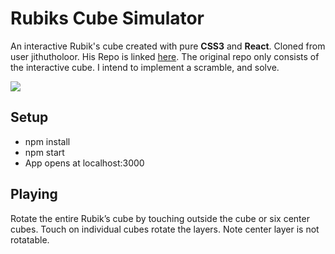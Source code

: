 # Rubiks Cube Simulator

An interactive Rubik's cube created with pure **CSS3** and **React**.
Cloned from user jithutholoor. His Repo is linked [here](https://github.com/daniloorozco/rubix-cube).
The original repo only consists of the interactive cube. I intend to implement a scramble, and solve.  

![](../master/img/readme-img.PNG)

## Setup

- npm install
- npm start
- App opens at localhost:3000

## Playing

Rotate the entire Rubik’s cube by touching outside the cube or six center cubes. Touch on individual cubes rotate the layers. Note center layer is not rotatable.
